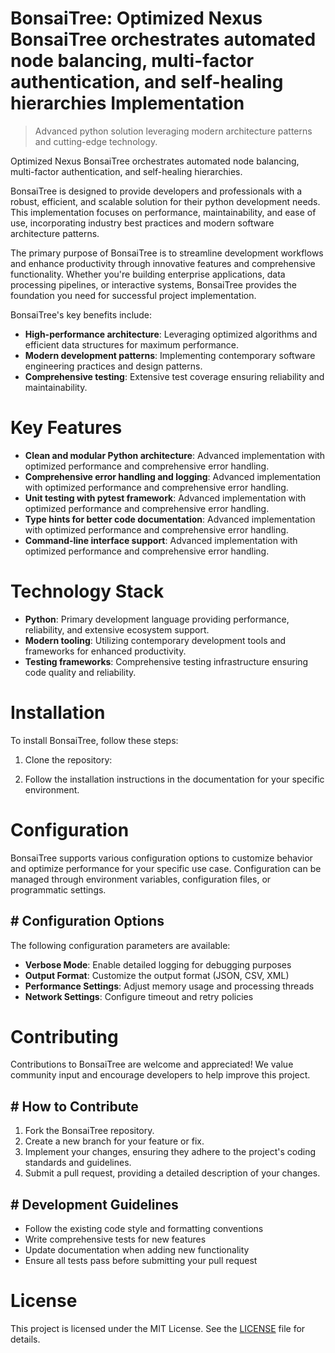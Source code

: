 <!-- fallback_BonsaiTree_20250805184934_61761 -->

# BonsaiTree: Optimized Nexus BonsaiTree orchestrates automated node balancing, multi-factor authentication, and self-healing hierarchies Implementation
> Advanced python solution leveraging modern architecture patterns and cutting-edge technology.

Optimized Nexus BonsaiTree orchestrates automated node balancing, multi-factor authentication, and self-healing hierarchies.

BonsaiTree is designed to provide developers and professionals with a robust, efficient, and scalable solution for their python development needs. This implementation focuses on performance, maintainability, and ease of use, incorporating industry best practices and modern software architecture patterns.

The primary purpose of BonsaiTree is to streamline development workflows and enhance productivity through innovative features and comprehensive functionality. Whether you're building enterprise applications, data processing pipelines, or interactive systems, BonsaiTree provides the foundation you need for successful project implementation.

BonsaiTree's key benefits include:

* **High-performance architecture**: Leveraging optimized algorithms and efficient data structures for maximum performance.
* **Modern development patterns**: Implementing contemporary software engineering practices and design patterns.
* **Comprehensive testing**: Extensive test coverage ensuring reliability and maintainability.

# Key Features

* **Clean and modular Python architecture**: Advanced implementation with optimized performance and comprehensive error handling.
* **Comprehensive error handling and logging**: Advanced implementation with optimized performance and comprehensive error handling.
* **Unit testing with pytest framework**: Advanced implementation with optimized performance and comprehensive error handling.
* **Type hints for better code documentation**: Advanced implementation with optimized performance and comprehensive error handling.
* **Command-line interface support**: Advanced implementation with optimized performance and comprehensive error handling.

# Technology Stack

* **Python**: Primary development language providing performance, reliability, and extensive ecosystem support.
* **Modern tooling**: Utilizing contemporary development tools and frameworks for enhanced productivity.
* **Testing frameworks**: Comprehensive testing infrastructure ensuring code quality and reliability.

# Installation

To install BonsaiTree, follow these steps:

1. Clone the repository:


2. Follow the installation instructions in the documentation for your specific environment.

# Configuration

BonsaiTree supports various configuration options to customize behavior and optimize performance for your specific use case. Configuration can be managed through environment variables, configuration files, or programmatic settings.

## # Configuration Options

The following configuration parameters are available:

* **Verbose Mode**: Enable detailed logging for debugging purposes
* **Output Format**: Customize the output format (JSON, CSV, XML)
* **Performance Settings**: Adjust memory usage and processing threads
* **Network Settings**: Configure timeout and retry policies

# Contributing

Contributions to BonsaiTree are welcome and appreciated! We value community input and encourage developers to help improve this project.

## # How to Contribute

1. Fork the BonsaiTree repository.
2. Create a new branch for your feature or fix.
3. Implement your changes, ensuring they adhere to the project's coding standards and guidelines.
4. Submit a pull request, providing a detailed description of your changes.

## # Development Guidelines

* Follow the existing code style and formatting conventions
* Write comprehensive tests for new features
* Update documentation when adding new functionality
* Ensure all tests pass before submitting your pull request

# License

This project is licensed under the MIT License. See the [LICENSE](https://github.com/QOZU/BonsaiTree/blob/main/LICENSE) file for details.
